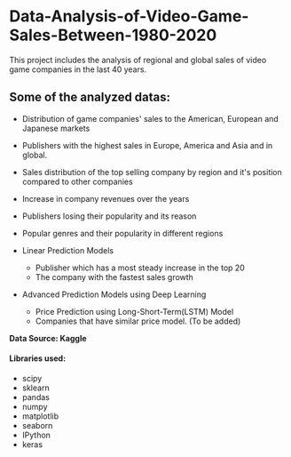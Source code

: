 # Data-Analysis-of-Video-Game-Sales-Between-1980-2020
This project includes the analysis of regional and global sales of video game companies in the last 40 years.

## Some of the analyzed datas:

- Distribution of game companies' sales to the American, European and Japanese markets

- Publishers with the highest sales in Europe, America and Asia and in global.

- Sales distribution of the top selling company by region and it's position compared to other companies

- Increase in company revenues over the years

- Publishers losing their popularity and its reason

- Popular genres and their popularity in different regions

- Linear Prediction Models
  - Publisher which has a most steady increase in the top 20
  - The company with the fastest sales growth
  
- Advanced Prediction Models using Deep Learning
  - Price Prediction using Long-Short-Term(LSTM) Model
  - Companies that have similar price model. (To be added)

**Data Source: Kaggle**

#### Libraries used:

- scipy
- sklearn
- pandas
- numpy
- matplotlib
- seaborn
- IPython
- keras
